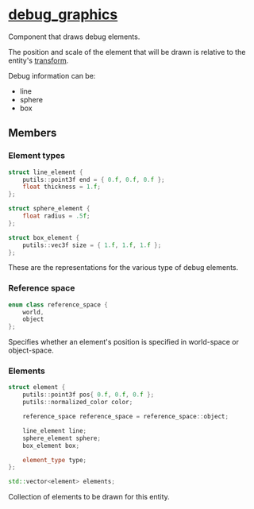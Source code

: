  # [debug_graphics](debug_graphics.hpp)

Component that draws debug elements.

The position and scale of the element that will be drawn is relative to the entity's [transform](../../core/data/transform.md).

Debug information can be:
* line
* sphere
* box

## Members

### Element types

```cpp
struct line_element {
    putils::point3f end = { 0.f, 0.f, 0.f };
    float thickness = 1.f;
};

struct sphere_element {
    float radius = .5f;
};

struct box_element {
    putils::vec3f size = { 1.f, 1.f, 1.f };
};
```

These are the representations for the various type of debug elements.

### Reference space

```cpp
enum class reference_space {
    world,
    object
};
```

Specifies whether an element's position is specified in world-space or object-space.

### Elements

```cpp
struct element {
    putils::point3f pos{ 0.f, 0.f, 0.f };
    putils::normalized_color color;

    reference_space reference_space = reference_space::object;

    line_element line;
    sphere_element sphere;
    box_element box;

    element_type type;
};

std::vector<element> elements;
```

Collection of elements to be drawn for this entity.